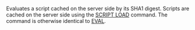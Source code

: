 Evaluates a script cached on the server side by its SHA1 digest.
Scripts are cached on the server side using the [SCRIPT LOAD](/commands/script-load) command.
The command is otherwise identical to [EVAL](/commands/eval).


